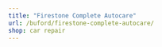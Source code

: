```yaml
---
title: "Firestone Complete Autocare"
url: /buford/firestone-complete-autocare/
shop: car repair
---
```

